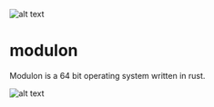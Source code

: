 ![alt text](https://travis-ci.org/modulon/kernel.svg?branch=master)
# modulon

Modulon is a 64 bit operating system written in rust.

![alt text](https://raw.githubusercontent.com/modulon/kernel/master/screenshot.png)
